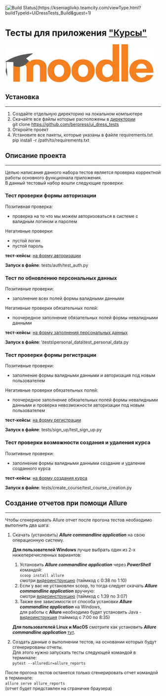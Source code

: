 [![Build Status](http://kseniaglivko.teamcity.com/app/rest/builds/buildType:(id:UiDressTests_Build)/statusIcon)](https://kseniaglivko.teamcity.com/viewType.html?buildTypeId=UiDressTests_Build&guest=1)

# Тесты для приложения ["Курсы"](https://qacoursemoodle.innopolis.university)

![Курсы](logo.png)

## Установка
***
1. Создайте отдельную директорию на локальном компьютере
2. Скачайте все файлы которые расположены в [директории](https://github.com/berpress/ui_dress_tests) <br>
   git clone https://github.com/berpress/ui_dress_tests
3. Откройте проект
4. Установите все пакеты, которые указаны в файле requirements.txt <br>
pip install -r /path/to/requirements.txt


## Описание проекта
***
Целью написания данного набора тестов является проверка корректной работы основного функционала приложения. <br> В данный тестовый набор вошли следующие проверки:
### Тест проверки формы авторизации
Позитивная проверка:
* проверка на то что мы можем авторизоваться в системе с валидным логином и паролем<br>

Негативные проверки:
* пустой логин
* пустой пароль

__тест-кейсы__: [на форму авторизации](https://docs.google.com/spreadsheets/d/1OQ8zjJmgeb0Bb6UenDapVIFmVbjRmoW0eBtqThQK5xA/edit#gid=0)

__Запуск в файле__: tests/auth/test_auth.py

### Тест по обновлению персональных данных
Позитивные проверки:
* заполнение всех полей формы валидными данными

Негативные проверки обязательных полей:
* поочередное заполнение обязательных полей формы невалидными данными

__тест-кейсы__: [на форму заполнения персональных данных](https://docs.google.com/spreadsheets/d/1OQ8zjJmgeb0Bb6UenDapVIFmVbjRmoW0eBtqThQK5xA/edit#gid=1621977626)

__Запуск в файле__: \tests\personal_data\test_personal_data.py

### Тест проверки формы регистрации
Позитивные проверки:
* заполнение формы валидными данными и авторизация под новым пользователем

Негативные проверки обязательных полей:
* поочередное заполнение обязательных полей формы невалидными данными и проверка невозможности авторизации под новым пользователем

__тест-кейсы__: [на форму регистрации](https://docs.google.com/spreadsheets/d/1OQ8zjJmgeb0Bb6UenDapVIFmVbjRmoW0eBtqThQK5xA/edit#gid=1310841361)

__Запуск в файле__: tests/sign_up/test_sign_up.py

### Тест проверки возможности создания и удаления курса
Позитивные проверки:
* заполнение формы валидными данными создание и удаление созданного курса

__тест-кейсы__: [на форму создания курса](https://docs.google.com/spreadsheets/d/1OQ8zjJmgeb0Bb6UenDapVIFmVbjRmoW0eBtqThQK5xA/edit#gid=1937322818)

__Запуск в файле__: tests/create_course/test_course_creation.py

## Создание отчетов при помощи Allure
***
Чтобы сгенерировать Allure отчет после прогона тестов необходимо выполнить два шага:
1. Скачать (установить) _**Allure commandline application**_  на свою операционную систему.

   **Для пользователей Windows** лучше выбрать один из 2-х нижеперечисленных вариантов:
   1) Установить _**Allure commandline application**_ через _**PowerShell**_ командой:
   <br>```scoop install allure```<br>
      смотри [видеоинструкцию](https://www.youtube.com/watch?v=3WuTSDkfuqQ) (таймкод с 0:38 по 1:10)
   2) Если у вас не установлен scoop, то тогда следует скачать _**Allure commandline application**_ вручную:<br>
      смотри [видеоинструкцию](https://www.youtube.com/watch?v=3WuTSDkfuqQ) (таймкод с 1:39 по 3:07)
   3) Также вне зависимости от способа установки _**Allure commandline application**_ на Windows,
   <br>для работы с **Allure** необходимо будет
   установить Java - [видеоинструкция](https://www.youtube.com/watch?v=6qASwPL86MM&t=1352s) (таймкод с 7:00 по 8:35)

   **Для пользователей Linux и MacOS** смотрите как установить
_**Allure commandline application**_ [тут](https://docs.qameta.io/allure/#_installing_a_commandline).

2. Создать данные о выполнении тестов, на основании которых будут сгенерированы отчеты.
<br>Для этого нужно запускать тесты следующей командой в терминале:<br>```pytest --alluredir=allure_reports```


После прогона тестов останется только сгенерировать отчет командой в терминале:
<br>```allure serve allure_reports```<br>(отчет будет представлен на страничке браузера)
